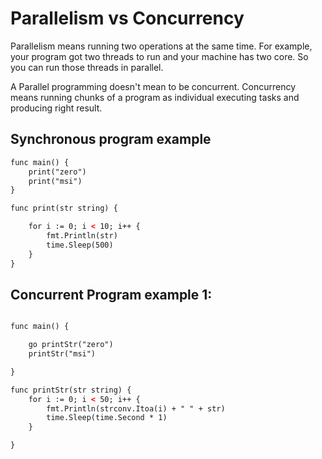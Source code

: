 # Parallelism vs Concurrency

Parallelism means running two operations at the same time. For example, your program got two threads to run and your machine
has two core. So you can run those threads in parallel. 

A Parallel programming doesn't mean to be concurrent. Concurrency means running chunks of a program as individual
executing tasks and producing right result. 

## Synchronous program example

```xml
func main() {
	print("zero")
	print("msi")
}

func print(str string) {

	for i := 0; i < 10; i++ {
		fmt.Println(str)
		time.Sleep(500)
	}
}
```

## Concurrent Program example 1:


```xml

func main() {

	go printStr("zero")
	printStr("msi")

}

func printStr(str string) {
	for i := 0; i < 50; i++ {
		fmt.Println(strconv.Itoa(i) + " " + str)
		time.Sleep(time.Second * 1)
	}

}


```



